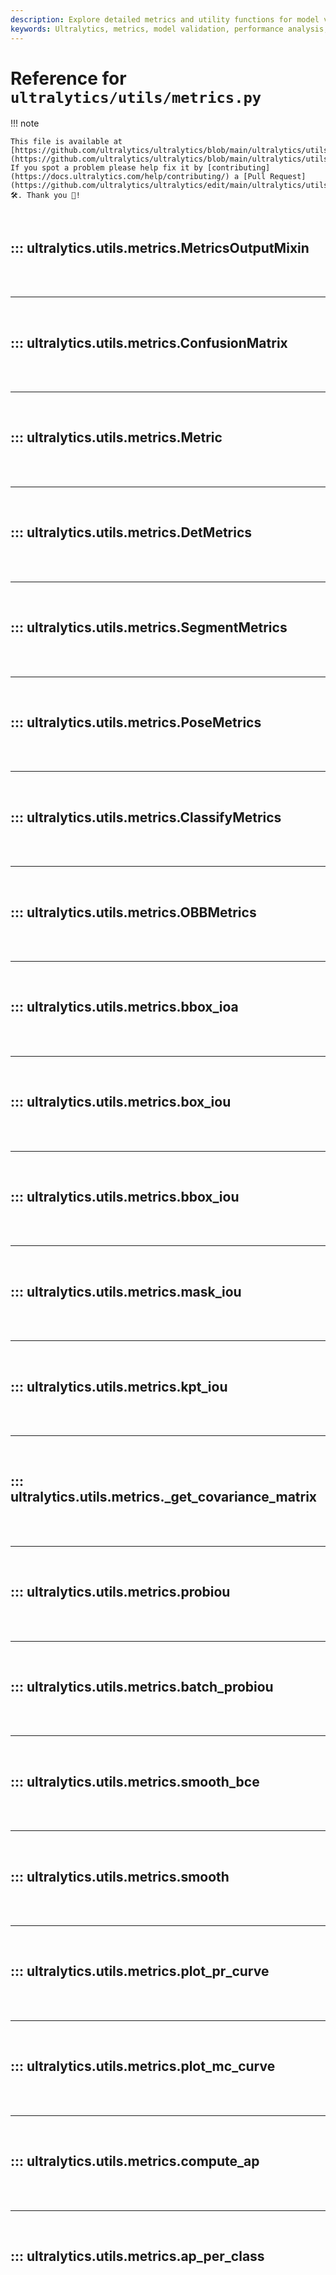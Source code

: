 ```yaml
---
description: Explore detailed metrics and utility functions for model validation and performance analysis with Ultralytics' metrics module.
keywords: Ultralytics, metrics, model validation, performance analysis, IoU, confusion matrix
---
```


# Reference for `ultralytics/utils/metrics.py`

!!! note

    This file is available at [https://github.com/ultralytics/ultralytics/blob/main/ultralytics/utils/metrics.py](https://github.com/ultralytics/ultralytics/blob/main/ultralytics/utils/metrics.py). If you spot a problem please help fix it by [contributing](https://docs.ultralytics.com/help/contributing/) a [Pull Request](https://github.com/ultralytics/ultralytics/edit/main/ultralytics/utils/metrics.py) 🛠️. Thank you 🙏!

<br>

## ::: ultralytics.utils.metrics.MetricsOutputMixin

<br><br><hr><br>

## ::: ultralytics.utils.metrics.ConfusionMatrix

<br><br><hr><br>

## ::: ultralytics.utils.metrics.Metric

<br><br><hr><br>

## ::: ultralytics.utils.metrics.DetMetrics

<br><br><hr><br>

## ::: ultralytics.utils.metrics.SegmentMetrics

<br><br><hr><br>

## ::: ultralytics.utils.metrics.PoseMetrics

<br><br><hr><br>

## ::: ultralytics.utils.metrics.ClassifyMetrics

<br><br><hr><br>

## ::: ultralytics.utils.metrics.OBBMetrics

<br><br><hr><br>

## ::: ultralytics.utils.metrics.bbox_ioa

<br><br><hr><br>

## ::: ultralytics.utils.metrics.box_iou

<br><br><hr><br>

## ::: ultralytics.utils.metrics.bbox_iou

<br><br><hr><br>

## ::: ultralytics.utils.metrics.mask_iou

<br><br><hr><br>

## ::: ultralytics.utils.metrics.kpt_iou

<br><br><hr><br>

## ::: ultralytics.utils.metrics._get_covariance_matrix

<br><br><hr><br>

## ::: ultralytics.utils.metrics.probiou

<br><br><hr><br>

## ::: ultralytics.utils.metrics.batch_probiou

<br><br><hr><br>

## ::: ultralytics.utils.metrics.smooth_bce

<br><br><hr><br>

## ::: ultralytics.utils.metrics.smooth

<br><br><hr><br>

## ::: ultralytics.utils.metrics.plot_pr_curve

<br><br><hr><br>

## ::: ultralytics.utils.metrics.plot_mc_curve

<br><br><hr><br>

## ::: ultralytics.utils.metrics.compute_ap

<br><br><hr><br>

## ::: ultralytics.utils.metrics.ap_per_class

<br><br>
